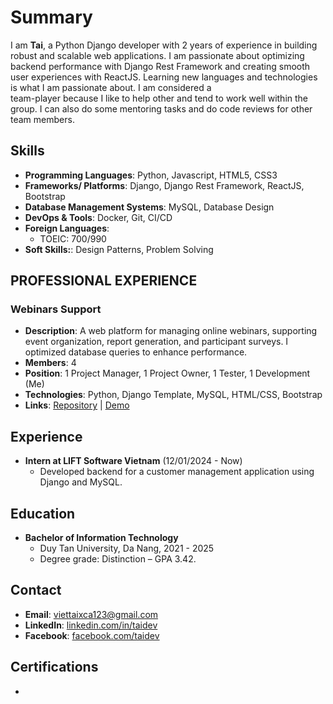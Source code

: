 
# Summary

I am **Tai**, a Python Django developer with 2 years of experience in building robust and scalable web applications. I am passionate about optimizing backend performance with Django Rest Framework and creating smooth user experiences with ReactJS.
Learning new	languages	and	technologies is	what	I	 am passionate about.	I am	 considered	 a	
team-player	because	I like to help other	and tend	to work	well	within the group.	I	can	also	do	some
mentoring	tasks	and do code	reviews for	other team members.	
## Skills
- **Programming	Languages**: Python, Javascript, HTML5,	CSS3
- **Frameworks/	Platforms**: Django, Django Rest Framework, ReactJS, Bootstrap
- **Database	Management	Systems**: MySQL, Database Design
- **DevOps & Tools**: Docker, Git, CI/CD
- **Foreign	Languages**:
     - TOEIC: 700/990
- **Soft	Skills:**: Design Patterns, Problem Solving

## PROFESSIONAL	EXPERIENCE	

### Webinars Support

- **Description**: A web platform for managing online webinars, supporting event organization, report generation, and participant surveys. I optimized database queries to enhance performance.
- **Members**: 4
- **Position**: 1 Project Manager, 1 Project Owner, 1 Tester, 1 Development (Me)
- **Technologies**: Python, Django Template, MySQL, HTML/CSS, Bootstrap
- **Links**: [Repository](https://github.com/yourusername/webinars-support) | [Demo](https://webinars-support.herokuapp.com)

## Experience

- **Intern at LIFT Software Vietnam** (12/01/2024 - Now)
  - Developed backend for a customer management application using Django and MySQL.

## Education

- **Bachelor of Information Technology**  
  - Duy Tan University, Da Nang, 2021 - 2025
  - Degree	grade: Distinction – GPA 3.42.

## Contact

- **Email**: [viettaixca123@gmail.com](mailto:viettaixca123@gmail.com)
- **LinkedIn**: [linkedin.com/in/taidev](https://linkedin.com/in/taidev)
- **Facebook**: [facebook.com/taidev](https://facebook.com/taidev)

## Certifications

- 

